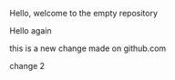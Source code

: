 Hello, welcome to the empty repository

Hello again

this is a new change made on github.com

change 2
